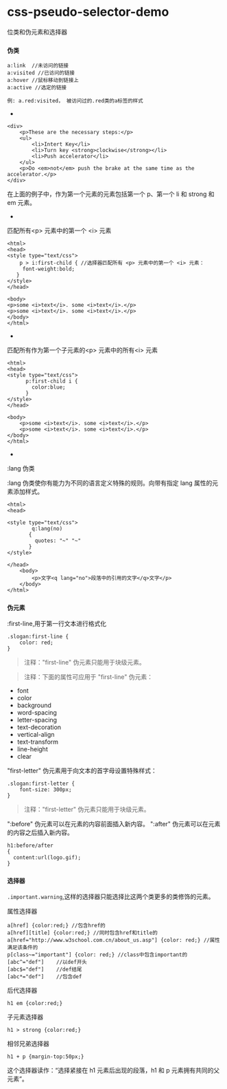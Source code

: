 # css-pseudo-selector-demo
位类和伪元素和选择器



### `伪类`

```
a:link	//未访问的链接
a:visited //已访问的链接
a:hover //鼠标移动到链接上
a:active //选定的链接
```

```
例: a.red:visited， 被访问过的.red类的a标签的样式 
```

-
```
<div>
	<p>These are the necessary steps:</p>
	<ul>
		<li>Intert Key</li>
		<li>Turn key <strong>clockwise</strong></li>
		<li>Push accelerator</li>
	</ul>
	<p>Do <em>not</em> push the brake at the same time as the accelerator.</p>
</div>
```

在上面的例子中，作为第一个元素的元素包括第一个 p、第一个 li 和 strong 和 em 元素。

-

匹配所有\<p\> 元素中的第一个 \<i\> 元素

```
<html>
<head>
<style type="text/css">
	p > i:first-child {	//选择器匹配所有 <p> 元素中的第一个 <i> 元素：
  	 font-weight:bold;
   } 
</style>
</head>

<body>
<p>some <i>text</i>. some <i>text</i>.</p>
<p>some <i>text</i>. some <i>text</i>.</p>
</body>
</html>
```

-

匹配所有作为第一个子元素的\<p\> 元素中的所有\<i\> 元素

```
<html>
<head>
<style type="text/css">
	  p:first-child i {
	  	color:blue;
	  } 
</style>
</head>

<body>
	<p>some <i>text</i>. some <i>text</i>.</p>
	<p>some <i>text</i>. some <i>text</i>.</p>
</body>
</html>
```

-

:lang 伪类

:lang 伪类使你有能力为不同的语言定义特殊的规则。向带有指定 lang 属性的元素添加样式。

```
<html>
<head>

<style type="text/css">
		q:lang(no)
	   {
	  	 quotes: "~" "~"
	   }
</style>

</head>
	<body>
		<p>文字<q lang="no">段落中的引用的文字</q>文字</p>
	</body>
</html>
```


### `伪元素`

:first-line,用于第一行文本进行格式化

```
.slogan:first-line {
    color: red;
}
```


> 注释："first-line" 伪元素只能用于块级元素。

> 注释：下面的属性可应用于 "first-line" 伪元素：
> 
* font
* color
* background
* word-spacing
* letter-spacing
* text-decoration
* vertical-align
* text-transform
* line-height
* clear


"first-letter" 伪元素用于向文本的首字母设置特殊样式：

```
.slogan:first-letter {
    font-size: 300px;
}
```
> 注释："first-letter" 伪元素只能用于块级元素。


":before" 伪元素可以在元素的内容前面插入新内容。
":after" 伪元素可以在元素的内容之后插入新内容。

```
h1:before/after
{
  content:url(logo.gif);
}
```

### `选择器`

`.important.warning`,这样的选择器只能选择比这两个类更多的类修饰的元素。

属性选择器

```
a[href] {color:red;} //包含href的
a[href][title] {color:red;} //同时包含href和title的
a[href="http://www.w3school.com.cn/about_us.asp"] {color: red;} //属性满足该条件的
p[class~="important"] {color: red;} //class中包含important的
[abc^="def"]	//以def开头
[abc$="def"]	//def结尾
[abc*="def"]	//包含def
```

后代选择器

```
h1 em {color:red;}
```

子元素选择器

```
h1 > strong {color:red;}
```

相邻兄弟选择器

```
h1 + p {margin-top:50px;}
```
这个选择器读作：“选择紧接在 h1 元素后出现的段落，h1 和 p 元素拥有共同的父元素”。





